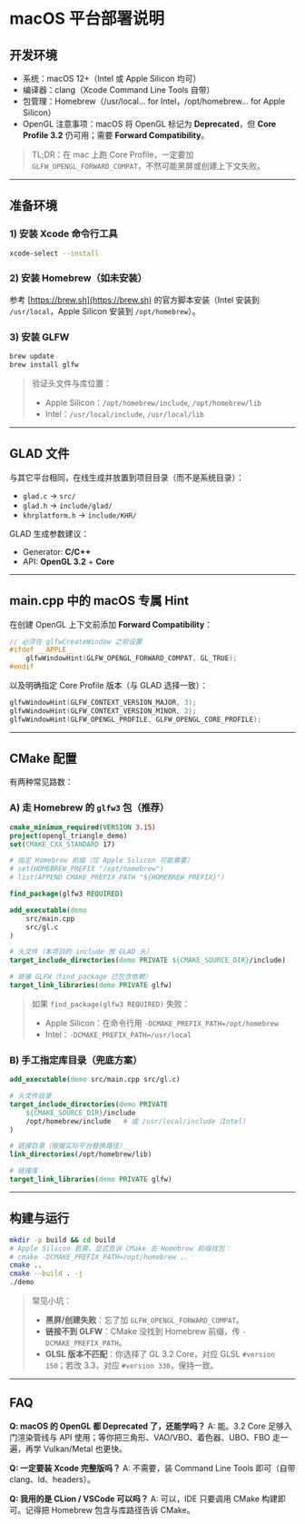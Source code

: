 # macOS 平台部署说明

## 开发环境

* 系统：macOS 12+（Intel 或 Apple Silicon 均可）
* 编译器：clang（Xcode Command Line Tools 自带）
* 包管理：Homebrew（/usr/local… for Intel，/opt/homebrew… for Apple Silicon）
* OpenGL 注意事项：macOS 将 OpenGL 标记为 **Deprecated**，但 **Core Profile 3.2** 仍可用；需要 **Forward Compatibility**。

> TL;DR：在 mac 上跑 Core Profile，一定要加 `GLFW_OPENGL_FORWARD_COMPAT`，不然可能黑屏或创建上下文失败。

---

## 准备环境

### 1) 安装 Xcode 命令行工具

```bash
xcode-select --install
```

### 2) 安装 Homebrew（如未安装）

参考 [https://brew.sh](https://brew.sh) 的官方脚本安装（Intel 安装到 `/usr/local`，Apple Silicon 安装到 `/opt/homebrew`）。

### 3) 安装 GLFW

```bash
brew update
brew install glfw
```

> 验证头文件与库位置：
>
> * Apple Silicon：`/opt/homebrew/include`, `/opt/homebrew/lib`
> * Intel：`/usr/local/include`, `/usr/local/lib`

---

## GLAD 文件

与其它平台相同，在线生成并放置到项目目录（而不是系统目录）：

* `glad.c` → `src/`
* `glad.h` → `include/glad/`
* `khrplatform.h` → `include/KHR/`

GLAD 生成参数建议：

* Generator: **C/C++**
* API: **OpenGL 3.2** + **Core**

---

## main.cpp 中的 macOS 专属 Hint

在创建 OpenGL 上下文前添加 **Forward Compatibility**：

```cpp
// 必须在 glfwCreateWindow 之前设置
#ifdef __APPLE__
    glfwWindowHint(GLFW_OPENGL_FORWARD_COMPAT, GL_TRUE);
#endif
```

以及明确指定 Core Profile 版本（与 GLAD 选择一致）：

```cpp
glfwWindowHint(GLFW_CONTEXT_VERSION_MAJOR, 3);
glfwWindowHint(GLFW_CONTEXT_VERSION_MINOR, 2);
glfwWindowHint(GLFW_OPENGL_PROFILE, GLFW_OPENGL_CORE_PROFILE);
```

---

## CMake 配置

有两种常见路数：

### A) 走 Homebrew 的 `glfw3` 包（推荐）

```cmake
cmake_minimum_required(VERSION 3.15)
project(opengl_triangle_demo)
set(CMAKE_CXX_STANDARD 17)

# 指定 Homebrew 前缀（仅 Apple Silicon 可能需要）
# set(HOMEBREW_PREFIX "/opt/homebrew")
# list(APPEND CMAKE_PREFIX_PATH "${HOMEBREW_PREFIX}")

find_package(glfw3 REQUIRED)

add_executable(demo
    src/main.cpp
    src/gl.c
)

# 头文件（本项目的 include 放 GLAD 头）
target_include_directories(demo PRIVATE ${CMAKE_SOURCE_DIR}/include)

# 链接 GLFW（find_package 已包含依赖）
target_link_libraries(demo PRIVATE glfw)
```

> 如果 `find_package(glfw3 REQUIRED)` 失败：
>
> * Apple Silicon：在命令行用 `-DCMAKE_PREFIX_PATH=/opt/homebrew`
> * Intel：`-DCMAKE_PREFIX_PATH=/usr/local`

### B) 手工指定库目录（兜底方案）

```cmake
add_executable(demo src/main.cpp src/gl.c)

# 头文件目录
target_include_directories(demo PRIVATE
    ${CMAKE_SOURCE_DIR}/include
    /opt/homebrew/include   # 或 /usr/local/include（Intel）
)

# 链接目录（根据实际平台替换路径）
link_directories(/opt/homebrew/lib)

# 链接库
target_link_libraries(demo PRIVATE glfw)
```

---

## 构建与运行

```bash
mkdir -p build && cd build
# Apple Silicon 若需，显式告诉 CMake 去 Homebrew 前缀找包：
# cmake -DCMAKE_PREFIX_PATH=/opt/homebrew ..
cmake ..
cmake --build . -j
./demo
```

> 常见小坑：
>
> * **黑屏/创建失败**：忘了加 `GLFW_OPENGL_FORWARD_COMPAT`。
> * **链接不到 GLFW**：CMake 没找到 Homebrew 前缀，传 `-DCMAKE_PREFIX_PATH`。
> * **GLSL 版本不匹配**：你选择了 GL 3.2 Core，对应 GLSL `#version 150`；若改 3.3，对应 `#version 330`，保持一致。

---

## FAQ

**Q: macOS 的 OpenGL 都 Deprecated 了，还能学吗？**
A: 能。3.2 Core 足够入门渲染管线与 API 使用；等你把三角形、VAO/VBO、着色器、UBO、FBO 走一遍，再学 Vulkan/Metal 也更快。

**Q: 一定要装 Xcode 完整版吗？**
A: 不需要，装 Command Line Tools 即可（自带 clang、ld、headers）。

**Q: 我用的是 CLion / VSCode 可以吗？**
A: 可以，IDE 只要调用 CMake 构建即可。记得把 Homebrew 包含与库路径告诉 CMake。
